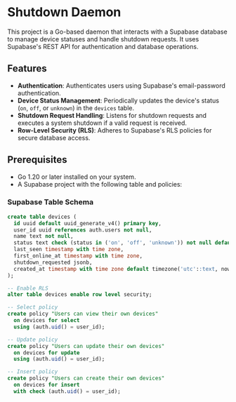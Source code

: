 # Shutdown Daemon

This project is a Go-based daemon that interacts with a Supabase database to manage device statuses and handle shutdown requests. It uses Supabase's REST API for authentication and database operations.

## Features

- **Authentication**: Authenticates users using Supabase's email-password authentication.
- **Device Status Management**: Periodically updates the device's status (`on`, `off`, or `unknown`) in the `devices` table.
- **Shutdown Request Handling**: Listens for shutdown requests and executes a system shutdown if a valid request is received.
- **Row-Level Security (RLS)**: Adheres to Supabase's RLS policies for secure database access.



## Prerequisites

- Go 1.20 or later installed on your system.
- A Supabase project with the following table and policies:

### Supabase Table Schema

```sql
create table devices (
  id uuid default uuid_generate_v4() primary key,
  user_id uuid references auth.users not null,
  name text not null,
  status text check (status in ('on', 'off', 'unknown')) not null default 'unknown',
  last_seen timestamp with time zone,
  first_online_at timestamp with time zone,
  shutdown_requested jsonb,
  created_at timestamp with time zone default timezone('utc'::text, now()) not null
);

-- Enable RLS
alter table devices enable row level security;

-- Select policy
create policy "Users can view their own devices"
  on devices for select
  using (auth.uid() = user_id);

-- Update policy
create policy "Users can update their own devices"
  on devices for update
  using (auth.uid() = user_id);

-- Insert policy
create policy "Users can create their own devices"
  on devices for insert
  with check (auth.uid() = user_id);